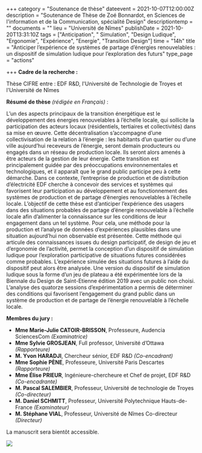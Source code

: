 +++
category = "Soutenance de thèse"
dateevent = 2021-10-07T12:00:00Z
description = "Soutenance de Thèse de Zoé Bonnardot, en Sciences de l'information et de la Communication, spécialité Design"
descriptiontemp = ""
documents = ""
lieu = "Université de Nîmes"
publishDate = 2021-10-20T13:31:10Z
tags = ["Anticipation", " Simulation", "Design Ludique", "Ergonomie", "Expérience", "Energie", "Transition Design"]
time = "14h"
title = "Anticiper l’expérience de systèmes de partage d’énergies renouvelables : un dispositif de simulation ludique pour l’exploration des futurs"
type_page = "actions"

+++
**Cadre de la recherche :**

Thèse CIFRE entre : EDF R&D, l'Université de Technologie de Troyes et l'Université de Nîmes

**Résumé de thèse** _(rédigée en Français)_ :

L’un des aspects principaux de la transition énergétique est le développement des énergies renouvelables à l’échelle locale, qui sollicite la participation des acteurs locaux (résidentiels, tertiaires et collectivités) dans sa mise en œuvre. Cette décentralisation s’accompagne d’une collectivisation de la relation à l’énergie : les habitants d’un quartier ou d’une ville aujourd’hui receveurs de l’énergie, seront demain producteurs ou engagés dans un réseau de production locale. Ils seront alors amenés à être acteurs de la gestion de leur énergie. Cette transition est principalement guidée par des préoccupations environnementales et technologiques, et il apparaît que le grand public participe peu à cette démarche. Dans ce contexte, l’entreprise de production et de distribution d’électricité EDF cherche à concevoir des services et systèmes qui favorisent leur participation au développement et au fonctionnement des systèmes de production et de partage d’énergies renouvelables à l’échelle locale. L’objectif de cette thèse est d’anticiper l’expérience des usagers dans des situations probables de partage d’énergie renouvelable à l’échelle locale afin d’alimenter la connaissance sur les conditions de leur engagement dans un tel système. Pour cela, une méthode pour la production et l’analyse de données d’expériences plausibles dans une situation aujourd’hui non observable est présentée. Cette méthode qui articule des connaissances issues du design participatif, de design de jeu et d’ergonomie de l’activité, permet la conception d’un dispositif de simulation ludique pour l’exploration participative de situations futures considérées comme probables. L’expérience simulée des situations futures à l’aide du dispositif peut alors être analysée. Une version du dispositif de simulation ludique sous la forme d’un jeu de plateau a été expérimentée lors de la Biennale du Design de Saint-Etienne édition 2019 avec un public non choisi. L’analyse des quatorze sessions d’expérimentation a permis de déterminer des conditions qui favorisent l’engagement du grand public dans un système de production et de partage de l’énergie renouvelable à l’échelle locale.

**Membres du jury :**

* **Mme Marie-Julie CATOIR-BRISSON**, Professeure, Audencia SciencesCom _(Examinatrice)_
* **Mme Sylvie GROSJEAN**, Full professor, Université d’Ottawa _(Rapporteure)_
* **M. Yvon HARADJI**, Chercheur sénior, EDF R&D _(Co-encadrant)_
* **Mme Sophie PÈNE**, Professeure, Université Paris Descartes _(Rapporteure)_
* **Mme Élise PRIEUR**, Ingénieure-chercheure et Chef de projet, EDF R&D _(Co-encadrante)_
* **M. Pascal SALEMBIER**, Professeur, Université de technologie de Troyes _(Co-directeur)_
* **M. Daniel SCHMITT**, Professeur, Université Polytechnique Hauts-de-France _(Examinateur)_
* **M. Stéphane VIAL**, Professeur, Université de Nîmes Co-directeur _(Directeur)_

La manuscrit sera bientôt accessible.

![](/images/img_4976-copie.JPG)